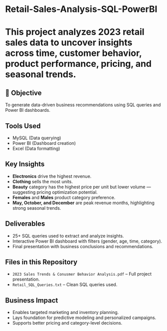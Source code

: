 # Retail-Sales-Analysis-SQL-PowerBI

# This project analyzes 2023 retail sales data to uncover insights across time, customer behavior, product performance, pricing, and seasonal trends.

## 📌 Objective
To generate data-driven business recommendations using SQL queries and Power BI dashboards.

##  Tools Used
- MySQL (Data querying)
- Power BI (Dashboard creation)
- Excel (Data formatting)

##  Key Insights
- **Electronics** drive the highest revenue.
- **Clothing** sells the most units.
- **Beauty** category has the highest price per unit but lower volume — suggesting pricing optimization potential.
- **Females** and **Males** product category preference. 
- **May, October, and December** are peak revenue months, highlighting strong seasonal trends.

##  Deliverables
-  25+ SQL queries used to extract and analyze insights.
-  Interactive Power BI dashboard with filters (gender, age, time, category).
-  Final presentation with business conclusions and recommendations.

##  Files in this Repository
- `2023 Sales Trends & Conusmer Behavior Analysis.pdf` – Full project presentation.
- `Retail_SQL_Queries.txt` – Clean SQL queries used.

##  Business Impact
- Enables targeted marketing and inventory planning.
- Lays foundation for predictive modeling and personalized campaigns.
- Supports better pricing and category-level decisions.
